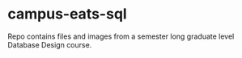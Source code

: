 # campus-eats-sql
Repo contains files and images from a semester long graduate level Database Design course.
